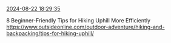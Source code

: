 [2024-08-22 18:29:35](https://mstdn.social/@hill_wanderer/113007091729975331)

8 Beginner-Friendly Tips for Hiking Uphill More Efficiently <a href="https://www.outsideonline.com/outdoor-adventure/hiking-and-backpacking/tips-for-hiking-uphill/" target="_blank" rel="nofollow noopener noreferrer" translate="no">https://www.outsideonline.com/outdoor-adventure/hiking-and-backpacking/tips-for-hiking-uphill/</a>
